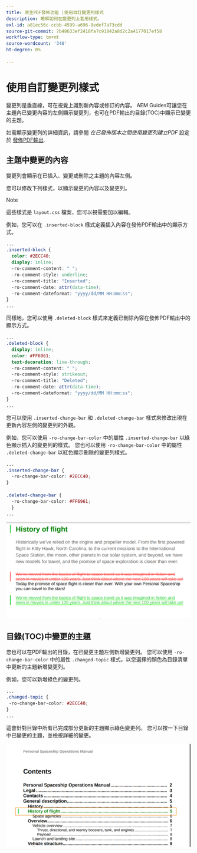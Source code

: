 ```yaml
---
title: 原生PDF發佈功能 |使用自訂變更列樣式
description: 瞭解如何在變更列上套用樣式。
exl-id: a81ec56c-ccbb-4599-a696-8edef7a73cdd
source-git-commit: 7b48633ef2418fa7c91842a8d2c2a4177017ef58
workflow-type: tm+mt
source-wordcount: '348'
ht-degree: 0%

---
```


# 使用自訂變更列樣式

變更列是垂直線，可在視覺上識別新內容或修訂的內容。 AEM Guides可讓您在主題內已變更內容的左側顯示變更列，也可在PDF輸出的目錄(TOC)中顯示已變更的主題。

如需顯示變更列的詳細資訊，請參閱 *在已發佈版本之間使用變更列建立PDF* 設定於 [發佈PDF輸出](../web-editor/native-pdf-web-editor.md).

## 主題中變更的內容

變更列會顯示在已插入、變更或刪除之主題的內容左側。

您可以修改下列樣式，以顯示變更的內容以及變更列。


>[!NOTE]
>
>這些樣式是 `layout.css` 檔案，您可以視需要加以編輯。

例如，您可以在 `.inserted-block` 樣式定義插入內容在發佈PDF輸出中的顯示方式。


```css
...
.inserted-block { 
  color: #2ECC40; 
  display: inline; 
  -ro-comment-content: " "; 
  -ro-comment-style: underline; 
  -ro-comment-title: "Inserted"; 
  -ro-comment-date: attr(data-time); 
  -ro-comment-dateformat: "yyyy/dd/MM HH:mm:ss"; 
} 
...
```

同樣地，您可以使用 `.deleted-block` 樣式來定義已刪除內容在發佈PDF輸出中的顯示方式。

```css
...
.deleted-block { 
  display: inline; 
  color: #FF6961; 
  text-decoration: line-through; 
  -ro-comment-content: " "; 
  -ro-comment-style: strikeout; 
  -ro-comment-title: "Deleted"; 
  -ro-comment-date: attr(data-time); 
  -ro-comment-dateformat: "yyyy/dd/MM HH:mm:ss"; 
} 
...
```

您可以使用 `.inserted-change-bar` 和 `.deleted-change-bar` 樣式來修改出現在更新內容左側的變更列的外觀。

例如，您可以使用 `-ro-change-bar-color` 中的屬性 `.inserted-change-bar` 以綠色顯示插入的變更列的樣式。 您也可以使用 `-ro-change-bar-color` 中的屬性 `.deleted-change-bar` 以紅色顯示刪除的變更列樣式。

```css
...
.inserted-change-bar { 
  -ro-change-bar-color: #2ECC40; 
} 

.deleted-change-bar { 
  -ro-change-bar-color: #FF6961; 
  } 
...
```

<img src="./assets/changed-bar-content.png" alt="變更的列主題內容" width="500">

## 目錄(TOC)中變更的主題

您也可以在PDF輸出的目錄，在已變更主題左側新增變更列。 您可以使用 `-ro-change-bar-color` 中的屬性 `.changed-topic` 樣式，以您選擇的顏色為目錄清單中更新的主題新增變更列。

例如，您可以新增綠色的變更列。

```css
...
.changed-topic { 
 -ro-change-bar-color: #2ECC40; 
}  
...
```


這會針對目錄中所有已完成部分更新的主題顯示綠色變更列。 您可以按一下目錄中已變更的主題，並檢視詳細的變更。

<img src="./assets/changed-bar-TOC.png" alt="變更的橫條目錄" width="500">
